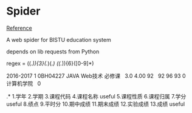 # Spider

[Reference](http://jameeeees.github.io/posts/2016-09-25-%E4%B8%80%E4%B8%AA%E7%88%AC%E8%BF%9BBISTU%E6%95%99%E5%8A%A1%E7%B3%BB%E7%BB%9F%E7%9A%84%E7%88%AC%E8%99%AB%E7%9A%84%E8%AF%9E%E7%94%9F.html)

A web spider for BISTU education system

depends on lib requests from Python


regex = (<td>(.*)</td>){3}<td>(.*)</td><td>(.*)</td><td>&nbsp;</td>(<td>(.*)</td>){6}<td>([0-9]*)</td>

<td>2016-2017</td>
<td>1</td>
<td>0BH04227</td>
<td>JAVA Web技术</td>
<td>必修课</td>
<td>&nbsp;</td>
<td>3.0</td>
<td>   4.00</td>
<td>92</td>
<td>&nbsp;</td>
<td>92</td>
<td>96</td>
<td>93</td>
<td>0</td>
<td>&nbsp;</td>
<td>&nbsp;</td>
<td>计算机学院</td>
<td>&nbsp;</td>
<td>0</td>
<td></td>


.*
1.学年
2.学期
3.课程代码
4.课程名称 useful
5.课程性质
6.课程归属
7.学分 useful
8.绩点
9.平时分
10.期中成绩
11.期末成绩
12.实验成绩
13.成绩 useful